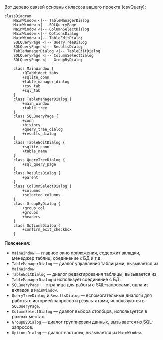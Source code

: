 Вот дерево связей основных классов вашего проекта (csvQuery):

```mermaid
classDiagram
    MainWindow <|-- TableManagerDialog
    MainWindow <|-- SQLQueryPage
    MainWindow <|-- ColumnSelectDialog
    MainWindow <|-- OptionsDialog
    MainWindow <|-- TableEditDialog
    SQLQueryPage <|-- QueryTreeDialog
    SQLQueryPage <|-- ResultsDialog
    TableManagerDialog <|-- TableEditDialog
    SQLQueryPage <|-- ColumnSelectDialog
    SQLQueryPage <|-- GroupByDialog

    class MainWindow {
        +QTabWidget tabs
        +sqlite_conn
        +table_manager_dialog
        +csv_tab
        +sql_tab
    }
    class TableManagerDialog {
        +main_window
        +table_tree
    }
    class SQLQueryPage {
        +conn
        +history
        +query_tree_dialog
        +results_dialog
    }
    class TableEditDialog {
        +sqlite_conn
        +table_name
    }
    class QueryTreeDialog {
        +sql_query_page
    }
    class ResultsDialog {
        +parent
    }
    class ColumnSelectDialog {
        +columns
        +selected_columns
    }
    class GroupByDialog {
        +group_col
        +groups
        +headers
    }
    class OptionsDialog {
        +confirm_exit_checkbox
    }
```

**Пояснения:**
- `MainWindow` — главное окно приложения, содержит вкладки, менеджер таблиц, соединение с БД и т.д.
- `TableManagerDialog` — диалог управления таблицами, вызывается из `MainWindow`.
- `TableEditDialog` — диалог редактирования таблицы, вызывается из `TableManagerDialog` и использует соединение с БД.
- `SQLQueryPage` — страница для работы с SQL-запросами, одна из вкладок в `MainWindow`.
- `QueryTreeDialog` и `ResultsDialog` — вспомогательные диалоги для работы с историей запросов и результатами, используются в `SQLQueryPage`.
- `ColumnSelectDialog` — диалог выбора столбцов, используется в разных местах.
- `GroupByDialog` — диалог группировки данных, вызывается из SQL-запросов.
- `OptionsDialog` — диалог настроек, вызывается из `MainWindow`. 